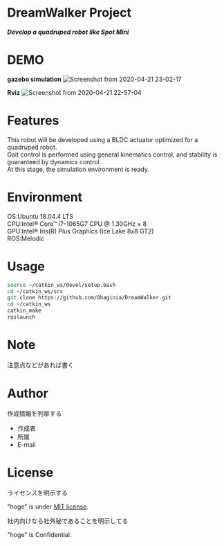   # DreamWalker Project
***Develop a quadruped robot like Spot Mini***

# DEMO
**gazebo simulation**
![Screenshot from 2020-04-21 23-02-17](https://user-images.githubusercontent.com/56295004/79875861-33723300-8425-11ea-8e29-9f8bb4a9dade.png "gazebo simulation")

**Rviz**
![Screenshot from 2020-04-21 22-57-04](https://user-images.githubusercontent.com/56295004/79875887-3d943180-8425-11ea-8a85-ec60c3a5776a.png "Rviz")

# Features
This robot will be developed using a BLDC actuator optimized for a quadruped robot.    
Gait control is performed using general kinematics control, and stability is guaranteed by dynamics control.    
At this stage, the simulation environment is ready.  

# Environment

OS:Ubuntu 18.04.4 LTS  
CPU:Intel® Core™ i7-1065G7 CPU @ 1.30GHz × 8   
GPU:Intel® Iris(R) Plus Graphics (Ice Lake 8x8 GT2)  
ROS:Melodic  

# Usage

```bash
source ~/catkin_ws/devel/setup.bash
cd ~/catkin_ws/src
git clone https://github.com/Ohaginia/DreamWalker.git
cd ~/catkin_ws
catkin_make
roslaunch
```

# Note

注意点などがあれば書く

# Author

作成情報を列挙する

* 作成者
* 所属
* E-mail

# License
ライセンスを明示する

"hoge" is under [MIT license](https://en.wikipedia.org/wiki/MIT_License).

社内向けなら社外秘であることを明示してる

"hoge" is Confidential.
